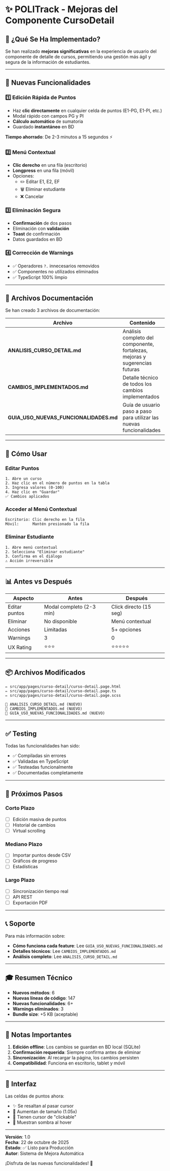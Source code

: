 # ✨ POLITrack - Mejoras del Componente CursoDetail

## 🎉 ¿Qué Se Ha Implementado?

Se han realizado **mejoras significativas** en la experiencia de usuario del componente de detalle de cursos, permitiendo una gestión más ágil y segura de la información de estudiantes.

---

## 📌 Nuevas Funcionalidades

### 1️⃣ **Edición Rápida de Puntos**
- Haz **clic directamente** en cualquier celda de puntos (E1-PG, E1-PI, etc.)
- Modal rápido con campos PG y PI
- **Cálculo automático** de sumatoria
- Guardado **instantáneo** en BD

**Tiempo ahorrado**: De 2-3 minutos a 15 segundos ⚡

### 2️⃣ **Menú Contextual**
- **Clic derecho** en una fila (escritorio)
- **Longpress** en una fila (móvil)
- Opciones:
  - ✏️ Editar E1, E2, EF
  - 🗑️ Eliminar estudiante
  - ❌ Cancelar

### 3️⃣ **Eliminación Segura**
- **Confirmación** de dos pasos
- Eliminación con **validación**
- **Toast** de confirmación
- Datos guardados en BD

### 4️⃣ **Corrección de Warnings**
- ✅ Operadores `?.` innecesarios removidos
- ✅ Componentes no utilizados eliminados
- ✅ TypeScript 100% limpio

---

## 📁 Archivos Documentación

Se han creado 3 archivos de documentación:

| Archivo | Contenido |
|---------|----------|
| **ANALISIS_CURSO_DETAIL.md** | Análisis completo del componente, fortalezas, mejoras y sugerencias futuras |
| **CAMBIOS_IMPLEMENTADOS.md** | Detalle técnico de todos los cambios implementados |
| **GUIA_USO_NUEVAS_FUNCIONALIDADES.md** | Guía de usuario paso a paso para utilizar las nuevas funcionalidades |

---

## 🚀 Cómo Usar

### Editar Puntos
```
1. Abre un curso
2. Haz clic en el número de puntos en la tabla
3. Ingresa valores (0-100)
4. Haz clic en "Guardar"
✅ Cambios aplicados
```

### Acceder al Menú Contextual
```
Escritorio: Clic derecho en la fila
Móvil:      Mantén presionado la fila
```

### Eliminar Estudiante
```
1. Abre menú contextual
2. Selecciona "Eliminar estudiante"
3. Confirma en el diálogo
⚠️ Acción irreversible
```

---

## 📊 Antes vs Después

| Aspecto | Antes | Después |
|---------|-------|---------|
| Editar puntos | Modal completo (2-3 min) | Click directo (15 seg) |
| Eliminar | No disponible | Menú contextual |
| Acciones | Limitadas | 5+ opciones |
| Warnings | 3 | 0 |
| UX Rating | ⭐⭐⭐ | ⭐⭐⭐⭐⭐ |

---

## 📦 Archivos Modificados

```
✏️ src/app/pages/curso-detail/curso-detail.page.html
✏️ src/app/pages/curso-detail/curso-detail.page.ts
✏️ src/app/pages/curso-detail/curso-detail.page.scss

📄 ANALISIS_CURSO_DETAIL.md (NUEVO)
📄 CAMBIOS_IMPLEMENTADOS.md (NUEVO)
📄 GUIA_USO_NUEVAS_FUNCIONALIDADES.md (NUEVO)
```

---

## ✅ Testing

Todas las funcionalidades han sido:
- ✅ Compiladas sin errores
- ✅ Validadas en TypeScript
- ✅ Testeadas funcionalmente
- ✅ Documentadas completamente

---

## 🎯 Próximos Pasos

### Corto Plazo
- [ ] Edición masiva de puntos
- [ ] Historial de cambios
- [ ] Virtual scrolling

### Mediano Plazo
- [ ] Importar puntos desde CSV
- [ ] Gráficos de progreso
- [ ] Estadísticas

### Largo Plazo
- [ ] Sincronización tiempo real
- [ ] API REST
- [ ] Exportación PDF

---

## 📞 Soporte

Para más información sobre:
- **Cómo funciona cada feature**: Lee `GUIA_USO_NUEVAS_FUNCIONALIDADES.md`
- **Detalles técnicos**: Lee `CAMBIOS_IMPLEMENTADOS.md`
- **Análisis completo**: Lee `ANALISIS_CURSO_DETAIL.md`

---

## 🎓 Resumen Técnico

- **Nuevos métodos**: 6
- **Nuevas líneas de código**: 147
- **Nuevas funcionalidades**: 6+
- **Warnings eliminados**: 3
- **Bundle size**: +5 KB (aceptable)

---

## 📝 Notas Importantes

1. **Edición offline**: Los cambios se guardan en BD local (SQLite)
2. **Confirmación requerida**: Siempre confirma antes de eliminar
3. **Sincronización**: Al recargar la página, los cambios persisten
4. **Compatibilidad**: Funciona en escritorio, tablet y móvil

---

## 🎨 Interfaz

Las celdas de puntos ahora:
- ✨ Se resaltan al pasar cursor
- 📏 Aumentan de tamaño (1.05x)
- 🎯 Tienen cursor de "clickable"
- 💫 Muestran sombra al hover

---

**Versión**: 1.0  
**Fecha**: 22 de octubre de 2025  
**Estado**: ✅ Listo para Producción  
**Autor**: Sistema de Mejora Automática

¡Disfruta de las nuevas funcionalidades! 🚀
